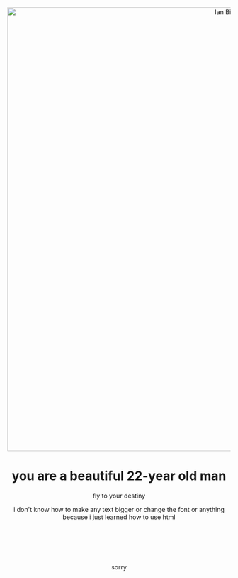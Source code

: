 
<html>

<head>
<title>Ian Quinn</title>
</head>
<center>
<body>
<img src ="http://i.imgur.com/a7I3ecZ.jpg" alt="Ian Birthday" style="width:1000px">


<h1>you are a beautiful 22-year old man</h1>
<p> fly to your destiny</p>
<p> i don't know how to make any text bigger or change the font or anything because i just learned how to use html</p><br><Br><br><br>
<p> sorry </p>





</center>
</body>
</html>


